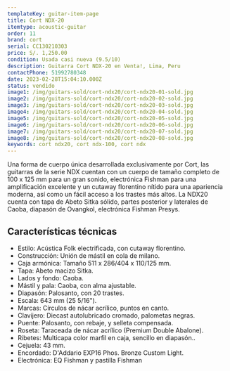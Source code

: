 ```yaml
---
templateKey: guitar-item-page
title: Cort NDX-20
itemtype: acoustic-guitar
order: 11
brand: cort
serial: CC130210303
price: S/. 1,250.00
condition: Usada casi nueva (9.5/10)
description: Guitarra Cort NDX-20 en Venta!, Lima, Peru
contactPhone: 51992780348
date: 2023-02-28T15:04:10.000Z
status: vendido
image1: /img/guitars-sold/cort-ndx20/cort-ndx20-01-sold.jpg
image2: /img/guitars-sold/cort-ndx20/cort-ndx20-02-sold.jpg
image3: /img/guitars-sold/cort-ndx20/cort-ndx20-03-sold.jpg
image4: /img/guitars-sold/cort-ndx20/cort-ndx20-04-sold.jpg
image5: /img/guitars-sold/cort-ndx20/cort-ndx20-05-sold.jpg
image6: /img/guitars-sold/cort-ndx20/cort-ndx20-06-sold.jpg
image7: /img/guitars-sold/cort-ndx20/cort-ndx20-07-sold.jpg
image8: /img/guitars-sold/cort-ndx20/cort-ndx20-08-sold.jpg
keywords: cort ndx20, cort ndx-100, cort ndx
---
```

Una forma de cuerpo única desarrollada exclusivamente por Cort, las guitarras de la serie NDX cuentan con un cuerpo de tamaño completo de 100 x 125 mm para un gran sonido, electrónica Fishman para una amplificación excelente y un cutaway florentino nítido para una apariencia moderna, así como un fácil acceso a los trastes más altos. La NDX20 cuenta con tapa de Abeto Sitka sólido, partes posterior y laterales de Caoba, diapasón de Ovangkol, electrónica Fishman Presys.

## Características técnicas

* Estilo: Acústica Folk electrificada, con cutaway florentino.
* Construcción: Unión de mástil en cola de milano.
* Caja armónica: Tamaño 511 x 286/404 x 110/125 mm.
* Tapa: Abeto macizo Sitka.
* Lados y fondo: Caoba.
* Mástil y pala: Caoba, con alma ajustable.
* Diapasón: Palosanto, con 20 trastes.
* Escala: 643 mm (25 5/16").
* Marcas: Círculos de nácar acrílico, puntos en canto.
* Clavijero: Diecast autolubricado cromado, palometas negras.
* Puente: Palosanto, con rebaje, y selleta compensada.
* Roseta: Taraceada de nácar acrílico (Premium Double Abalone).
* Ribetes: Multicapa color marfil en caja, sencillo en diapasón..
* Cejuela: 43 mm.
* Encordado: D'Addario EXP16 Phos. Bronze Custom Light.
* Electrónica: EQ Fishman y pastilla Fishman
